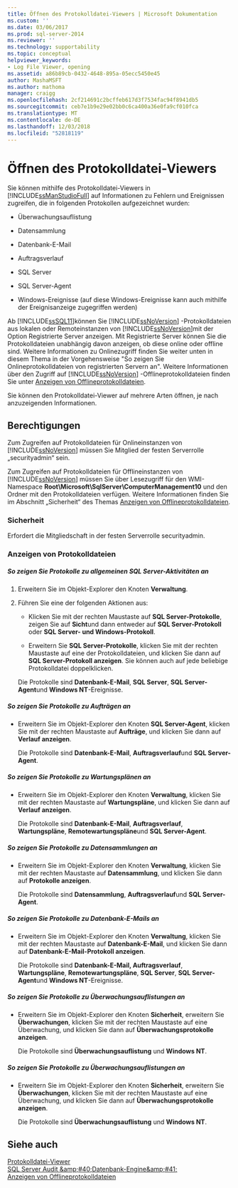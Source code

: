 ```yaml
---
title: Öffnen des Protokolldatei-Viewers | Microsoft Dokumentation
ms.custom: ''
ms.date: 03/06/2017
ms.prod: sql-server-2014
ms.reviewer: ''
ms.technology: supportability
ms.topic: conceptual
helpviewer_keywords:
- Log File Viewer, opening
ms.assetid: a86b89cb-0432-4648-895a-05ecc5450e45
author: MashaMSFT
ms.author: mathoma
manager: craigg
ms.openlocfilehash: 2cf214691c2bcffeb617d3f7534fac94f8941db5
ms.sourcegitcommit: ceb7e1b9e29e02bb0c6ca400a36e0fa9cf010fca
ms.translationtype: MT
ms.contentlocale: de-DE
ms.lasthandoff: 12/03/2018
ms.locfileid: "52818119"
---
```

# <a name="open-log-file-viewer"></a>Öffnen des Protokolldatei-Viewers
  Sie können mithilfe des Protokolldatei-Viewers in [!INCLUDE[ssManStudioFull](../../includes/ssmanstudiofull-md.md)] auf Informationen zu Fehlern und Ereignissen zugreifen, die in folgenden Protokollen aufgezeichnet wurden:  
  
-   Überwachungsauflistung  
  
-   Datensammlung  
  
-   Datenbank-E-Mail  
  
-   Auftragsverlauf  
  
-   SQL Server  
  
-   SQL Server-Agent  
  
-   Windows-Ereignisse (auf diese Windows-Ereignisse kann auch mithilfe der Ereignisanzeige zugegriffen werden)  
  
 Ab [!INCLUDE[ssSQL11](../../includes/sssql11-md.md)]können Sie [!INCLUDE[ssNoVersion](../../includes/ssnoversion-md.md)] -Protokolldateien aus lokalen oder Remoteinstanzen von [!INCLUDE[ssNoVersion](../../includes/ssnoversion-md.md)]mit der Option Registrierte Server anzeigen. Mit Registrierte Server können Sie die Protokolldateien unabhängig davon anzeigen, ob diese online oder offline sind. Weitere Informationen zu Onlinezugriff finden Sie weiter unten in diesem Thema in der Vorgehensweise "So zeigen Sie Onlineprotokolldateien von registrierten Servern an". Weitere Informationen über den Zugriff auf [!INCLUDE[ssNoVersion](../../includes/ssnoversion-md.md)] -Offlineprotokolldateien finden Sie unter [Anzeigen von Offlineprotokolldateien](view-offline-log-files.md).  
  
 Sie können den Protokolldatei-Viewer auf mehrere Arten öffnen, je nach anzuzeigenden Informationen.  
  
##  <a name="BeforeYouBegin"></a> Berechtigungen  
 Zum Zugreifen auf Protokolldateien für Onlineinstanzen von [!INCLUDE[ssNoVersion](../../includes/ssnoversion-md.md)] müssen Sie Mitglied der festen Serverrolle „securityadmin“ sein.  
  
 Zum Zugreifen auf Protokolldateien für Offlineinstanzen von [!INCLUDE[ssNoVersion](../../includes/ssnoversion-md.md)] müssen Sie über Lesezugriff für den WMI-Namespace **Root\Microsoft\SqlServer\ComputerManagement10** und den Ordner mit den Protokolldateien verfügen. Weitere Informationen finden Sie im Abschnitt „Sicherheit“ des Themas [Anzeigen von Offlineprotokolldateien](view-offline-log-files.md).  
  
### <a name="security"></a>Sicherheit  
 Erfordert die Mitgliedschaft in der festen Serverrolle securityadmin.  
  
### <a name="view-log-files"></a>Anzeigen von Protokolldateien  
  
##### <a name="to-view-logs-that-are-related-to-general-sql-server-activity"></a>So zeigen Sie Protokolle zu allgemeinen SQL Server-Aktivitäten an  
  
1.  Erweitern Sie im Objekt-Explorer den Knoten **Verwaltung**.  
  
2.  Führen Sie eine der folgenden Aktionen aus:  
  
    -   Klicken Sie mit der rechten Maustaste auf **SQL Server-Protokolle**, zeigen Sie auf **Sicht**und dann entweder auf **SQL Server-Protokoll** oder **SQL Server- und Windows-Protokoll**.  
  
    -   Erweitern Sie **SQL Server-Protokolle**, klicken Sie mit der rechten Maustaste auf eine der Protokolldateien, und klicken Sie dann auf **SQL Server-Protokoll anzeigen**. Sie können auch auf jede beliebige Protokolldatei doppelklicken.  
  
     Die Protokolle sind **Datenbank-E-Mail**, **SQL Server**, **SQL Server-Agent**und **Windows NT**-Ereignisse.  
  
##### <a name="to-view-logs-that-are-related-to-jobs"></a>So zeigen Sie Protokolle zu Aufträgen an  
  
-   Erweitern Sie im Objekt-Explorer den Knoten **SQL Server-Agent**, klicken Sie mit der rechten Maustaste auf **Aufträge**, und klicken Sie dann auf **Verlauf anzeigen**.  
  
     Die Protokolle sind **Datenbank-E-Mail**, **Auftragsverlauf**und **SQL Server-Agent**.  
  
##### <a name="to-view-logs-that-are-related-to-maintenance-plans"></a>So zeigen Sie Protokolle zu Wartungsplänen an  
  
-   Erweitern Sie im Objekt-Explorer den Knoten **Verwaltung**, klicken Sie mit der rechten Maustaste auf **Wartungspläne**, und klicken Sie dann auf **Verlauf anzeigen**.  
  
     Die Protokolle sind **Datenbank-E-Mail**, **Auftragsverlauf**, **Wartungspläne**, **Remotewartungspläne**und **SQL Server-Agent**.  
  
##### <a name="to-view-logs-that-are-related-to-data-collection"></a>So zeigen Sie Protokolle zu Datensammlungen an  
  
-   Erweitern Sie im Objekt-Explorer den Knoten **Verwaltung**, klicken Sie mit der rechten Maustaste auf **Datensammlung**, und klicken Sie dann auf **Protokolle anzeigen**.  
  
     Die Protokolle sind **Datensammlung**, **Auftragsverlauf**und **SQL Server-Agent**.  
  
##### <a name="to-view-logs-that-are-related-to-database-mail"></a>So zeigen Sie Protokolle zu Datenbank-E-Mails an  
  
-   Erweitern Sie im Objekt-Explorer den Knoten **Verwaltung**, klicken Sie mit der rechten Maustaste auf **Datenbank-E-Mail**, und klicken Sie dann auf **Datenbank-E-Mail-Protokoll anzeigen**.  
  
     Die Protokolle sind **Datenbank-E-Mail, Auftragsverlauf**, **Wartungspläne**, **Remotewartungspläne**, **SQL Server**, **SQL Server-Agent**und **Windows NT**-Ereignisse.  
  
##### <a name="to-view-logs-that-are-related-to-audits-collections"></a>So zeigen Sie Protokolle zu Überwachungsauflistungen an  
  
-   Erweitern Sie im Objekt-Explorer den Knoten **Sicherheit**, erweitern Sie **Überwachungen**, klicken Sie mit der rechten Maustaste auf eine Überwachung, und klicken Sie dann auf **Überwachungsprotokolle anzeigen**.  
  
     Die Protokolle sind **Überwachungsauflistung** und **Windows NT**.  
  
##### <a name="to-view-logs-that-are-related-to-audits-collections"></a>So zeigen Sie Protokolle zu Überwachungsauflistungen an  
  
-   Erweitern Sie im Objekt-Explorer den Knoten **Sicherheit**, erweitern Sie **Überwachungen**, klicken Sie mit der rechten Maustaste auf eine Überwachung, und klicken Sie dann auf **Überwachungsprotokolle anzeigen**.  
  
     Die Protokolle sind **Überwachungsauflistung** und **Windows NT**.  
  
## <a name="see-also"></a>Siehe auch  
 [Protokolldatei-Viewer](log-file-viewer.md)   
 [SQL Server Audit &amp;amp;#40;Datenbank-Engine&amp;amp;#41;](../security/auditing/sql-server-audit-database-engine.md)   
 [Anzeigen von Offlineprotokolldateien](view-offline-log-files.md)  
  
  

